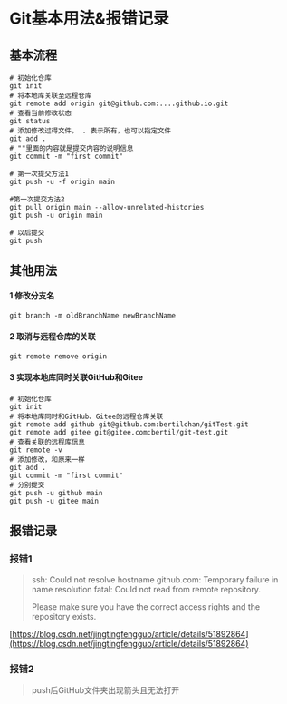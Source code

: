 # Git基本用法&报错记录


## 基本流程

```shell
# 初始化仓库
git init
# 将本地库关联至远程仓库
git remote add origin git@github.com:....github.io.git
# 查看当前修改状态 
git status 
# 添加修改过得文件， . 表示所有，也可以指定文件 
git add . 
# ""里面的内容就是提交内容的说明信息 
git commit -m "first commit"

# 第一次提交方法1
git push -u -f origin main

#第一次提交方法2
git pull origin main --allow-unrelated-histories 
git push -u origin main

# 以后提交
git push
```

## 其他用法

#### 1 修改分支名

```shell
git branch -m oldBranchName newBranchName
```

#### 2 取消与远程仓库的关联

```shell
git remote remove origin
```

#### 3 实现本地库同时关联GitHub和Gitee

```shell
# 初始化仓库
git init
# 将本地库同时和GitHub、Gitee的远程仓库关联
git remote add github git@github.com:bertilchan/gitTest.git
git remote add gitee git@gitee.com:bertil/git-test.git
# 查看关联的远程库信息
git remote -v
# 添加修改，和原来一样
git add .
git commit -m "first commit"
# 分别提交
git push -u github main
git push -u gitee main
```



## 报错记录

### 报错1

> ssh: Could not resolve hostname github.com: Temporary failure in name resolution
> fatal: Could not read from remote repository.
>
> Please make sure you have the correct access rights
> and the repository exists.

[https://blog.csdn.net/jingtingfengguo/article/details/51892864](https://blog.csdn.net/jingtingfengguo/article/details/51892864)



### 报错2

> push后GitHub文件夹出现箭头且无法打开
>


